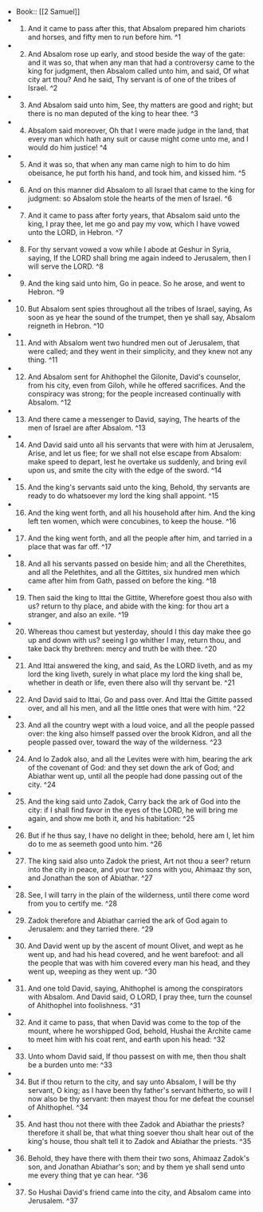 - Book:: [[2 Samuel]]
- 1. And it came to pass after this, that Absalom prepared him chariots and horses, and fifty men to run before him. ^1
- 2. And Absalom rose up early, and stood beside the way of the gate: and it was so, that when any man that had a controversy came to the king for judgment, then Absalom called unto him, and said, Of what city art thou? And he said, Thy servant is of one of the tribes of Israel. ^2
- 3. And Absalom said unto him, See, thy matters are good and right; but there is no man deputed of the king to hear thee. ^3
- 4. Absalom said moreover, Oh that I were made judge in the land, that every man which hath any suit or cause might come unto me, and I would do him justice! ^4
- 5. And it was so, that when any man came nigh to him to do him obeisance, he put forth his hand, and took him, and kissed him. ^5
- 6. And on this manner did Absalom to all Israel that came to the king for judgment: so Absalom stole the hearts of the men of Israel. ^6
- 7. And it came to pass after forty years, that Absalom said unto the king, I pray thee, let me go and pay my vow, which I have vowed unto the LORD, in Hebron. ^7
- 8. For thy servant vowed a vow while I abode at Geshur in Syria, saying, If the LORD shall bring me again indeed to Jerusalem, then I will serve the LORD. ^8
- 9. And the king said unto him, Go in peace. So he arose, and went to Hebron. ^9
- 10. But Absalom sent spies throughout all the tribes of Israel, saying, As soon as ye hear the sound of the trumpet, then ye shall say, Absalom reigneth in Hebron. ^10
- 11. And with Absalom went two hundred men out of Jerusalem, that were called; and they went in their simplicity, and they knew not any thing. ^11
- 12. And Absalom sent for Ahithophel the Gilonite, David's counselor, from his city, even from Giloh, while he offered sacrifices. And the conspiracy was strong; for the people increased continually with Absalom. ^12
- 13. And there came a messenger to David, saying, The hearts of the men of Israel are after Absalom. ^13
- 14. And David said unto all his servants that were with him at Jerusalem, Arise, and let us flee; for we shall not else escape from Absalom: make speed to depart, lest he overtake us suddenly, and bring evil upon us, and smite the city with the edge of the sword. ^14
- 15. And the king's servants said unto the king, Behold, thy servants are ready to do whatsoever my lord the king shall appoint. ^15
- 16. And the king went forth, and all his household after him. And the king left ten women, which were concubines, to keep the house. ^16
- 17. And the king went forth, and all the people after him, and tarried in a place that was far off. ^17
- 18. And all his servants passed on beside him; and all the Cherethites, and all the Pelethites, and all the Gittites, six hundred men which came after him from Gath, passed on before the king. ^18
- 19. Then said the king to Ittai the Gittite, Wherefore goest thou also with us? return to thy place, and abide with the king: for thou art a stranger, and also an exile. ^19
- 20. Whereas thou camest but yesterday, should I this day make thee go up and down with us? seeing I go whither I may, return thou, and take back thy brethren: mercy and truth be with thee. ^20
- 21. And Ittai answered the king, and said, As the LORD liveth, and as my lord the king liveth, surely in what place my lord the king shall be, whether in death or life, even there also will thy servant be. ^21
- 22. And David said to Ittai, Go and pass over. And Ittai the Gittite passed over, and all his men, and all the little ones that were with him. ^22
- 23. And all the country wept with a loud voice, and all the people passed over: the king also himself passed over the brook Kidron, and all the people passed over, toward the way of the wilderness. ^23
- 24. And lo Zadok also, and all the Levites were with him, bearing the ark of the covenant of God: and they set down the ark of God; and Abiathar went up, until all the people had done passing out of the city. ^24
- 25. And the king said unto Zadok, Carry back the ark of God into the city: if I shall find favor in the eyes of the LORD, he will bring me again, and show me both it, and his habitation: ^25
- 26. But if he thus say, I have no delight in thee; behold, here am I, let him do to me as seemeth good unto him. ^26
- 27. The king said also unto Zadok the priest, Art not thou a seer? return into the city in peace, and your two sons with you, Ahimaaz thy son, and Jonathan the son of Abiathar. ^27
- 28. See, I will tarry in the plain of the wilderness, until there come word from you to certify me. ^28
- 29. Zadok therefore and Abiathar carried the ark of God again to Jerusalem: and they tarried there. ^29
- 30. And David went up by the ascent of mount Olivet, and wept as he went up, and had his head covered, and he went barefoot: and all the people that was with him covered every man his head, and they went up, weeping as they went up. ^30
- 31. And one told David, saying, Ahithophel is among the conspirators with Absalom. And David said, O LORD, I pray thee, turn the counsel of Ahithophel into foolishness. ^31
- 32. And it came to pass, that when David was come to the top of the mount, where he worshipped God, behold, Hushai the Archite came to meet him with his coat rent, and earth upon his head: ^32
- 33. Unto whom David said, If thou passest on with me, then thou shalt be a burden unto me: ^33
- 34. But if thou return to the city, and say unto Absalom, I will be thy servant, O king; as I have been thy father's servant hitherto, so will I now also be thy servant: then mayest thou for me defeat the counsel of Ahithophel. ^34
- 35. And hast thou not there with thee Zadok and Abiathar the priests? therefore it shall be, that what thing soever thou shalt hear out of the king's house, thou shalt tell it to Zadok and Abiathar the priests. ^35
- 36. Behold, they have there with them their two sons, Ahimaaz Zadok's son, and Jonathan Abiathar's son; and by them ye shall send unto me every thing that ye can hear. ^36
- 37. So Hushai David's friend came into the city, and Absalom came into Jerusalem. ^37
